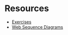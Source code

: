 # Resources

- [Exercises](https://fullstackopen.com/en/part0/fundamentals_of_web_apps#exercises-0-1-0-6)
- [Web Sequence Diagrams](https://www.websequencediagrams.com/)
